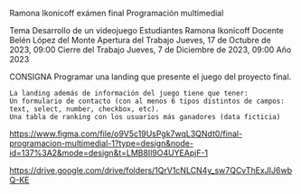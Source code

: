 Ramona Ikonicoff exámen final Programación multimedial

Tema Desarrollo de un videojuego Estudiantes Ramona Ikonicoff Docente Belén López del Monte Apertura del Trabajo Jueves, 17 de Octubre de 2023, 09:00 Cierre del Trabajo Jueves, 7 de Diciembre de 2023, 09:00 Año 2023

 CONSIGNA
 Programar una landing que presente el juego del proyecto final.

    La landing además de información del juego tiene que tener:
    Un formulario de contacto (con al menos 6 tipos distintos de campos: text, select, number, checkbox, etc).
    Una tabla de ranking con los usuarios más ganadores (data ficticia)

https://www.figma.com/file/o9V5c19UsPgk7wqL3QNdt0/final-programacion-multimedial-1?type=design&node-id=137%3A2&mode=design&t=LMB8Il9O4UYEApjF-1

https://drive.google.com/drive/folders/1QrV1cNLCN4y_sw7QCvThExJIJ6wbQ-KE
